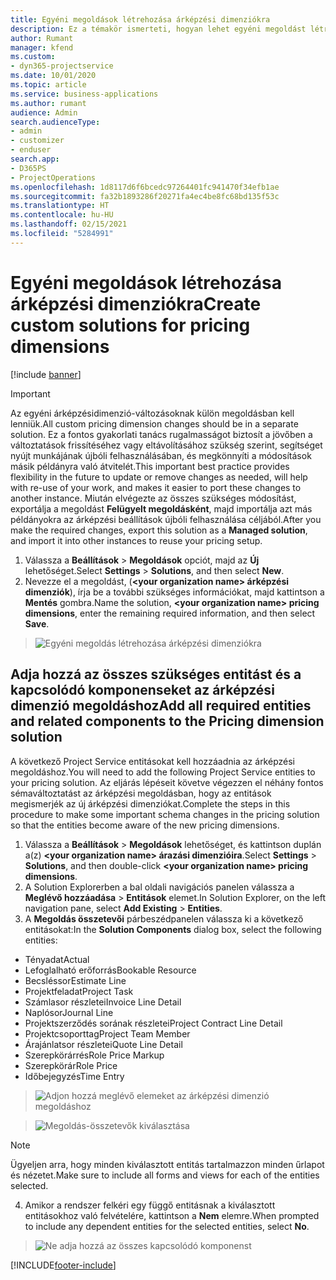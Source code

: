 ```yaml
---
title: Egyéni megoldások létrehozása árképzési dimenziókra
description: Ez a témakör ismerteti, hogyan lehet egyéni megoldást létrehozni egyéni árképzési dimenziók létrehozásakor.
author: Rumant
manager: kfend
ms.custom:
- dyn365-projectservice
ms.date: 10/01/2020
ms.topic: article
ms.service: business-applications
ms.author: rumant
audience: Admin
search.audienceType:
- admin
- customizer
- enduser
search.app:
- D365PS
- ProjectOperations
ms.openlocfilehash: 1d8117d6f6bcedc97264401fc941470f34efb1ae
ms.sourcegitcommit: fa32b1893286f20271fa4ec4be8fc68bd135f53c
ms.translationtype: HT
ms.contentlocale: hu-HU
ms.lasthandoff: 02/15/2021
ms.locfileid: "5284991"
---
```

# <a name="create-custom-solutions-for-pricing-dimensions"></a><span data-ttu-id="2420d-103">Egyéni megoldások létrehozása árképzési dimenziókra</span><span class="sxs-lookup"><span data-stu-id="2420d-103">Create custom solutions for pricing dimensions</span></span>

[!include [banner](../includes/psa-now-project-operations.md)]

> [!IMPORTANT]
> <span data-ttu-id="2420d-104">Az egyéni árképzésidimenzió-változásoknak külön megoldásban kell lenniük.</span><span class="sxs-lookup"><span data-stu-id="2420d-104">All custom pricing dimension changes should be in a separate solution.</span></span> <span data-ttu-id="2420d-105">Ez a fontos gyakorlati tanács rugalmasságot biztosít a jövőben a változtatások frissítéséhez vagy eltávolításához szükség szerint, segítséget nyújt munkájának újbóli felhasználásában, és megkönnyíti a módosítások másik példányra való átvitelét.</span><span class="sxs-lookup"><span data-stu-id="2420d-105">This important best practice provides flexibility in the future to update or remove changes as needed, will help with re-use of your work, and makes it easier to port these changes to another instance.</span></span> <span data-ttu-id="2420d-106">Miután elvégezte az összes szükséges módosítást, exportálja a megoldást **Felügyelt megoldásként**, majd importálja azt más példányokra az árképzési beállítások újbóli felhasználása céljából.</span><span class="sxs-lookup"><span data-stu-id="2420d-106">After you make the required changes, export this solution as a **Managed solution**, and import it into other instances to reuse your pricing setup.</span></span>

1. <span data-ttu-id="2420d-107">Válassza a **Beállítások** > **Megoldások** opciót, majd az **Új** lehetőséget.</span><span class="sxs-lookup"><span data-stu-id="2420d-107">Select **Settings** > **Solutions**, and then select **New**.</span></span> 
2. <span data-ttu-id="2420d-108">Nevezze el a megoldást, (**\<your organization name> árképzési dimenziók**), írja be a további szükséges információkat, majd kattintson a **Mentés** gombra.</span><span class="sxs-lookup"><span data-stu-id="2420d-108">Name the solution, **\<your organization name> pricing dimensions**, enter the remaining required information, and then select **Save**.</span></span>

> ![Egyéni megoldás létrehozása árképzési dimenziókra](media/Creation-of-custom-pricing-dimension-solution.PNG)
  
## <a name="add-all-required-entities-and-related-components-to-the-pricing-dimension-solution"></a><span data-ttu-id="2420d-110">Adja hozzá az összes szükséges entitást és a kapcsolódó komponenseket az árképzési dimenzió megoldáshoz</span><span class="sxs-lookup"><span data-stu-id="2420d-110">Add all required entities and related components to the Pricing dimension solution</span></span>
<span data-ttu-id="2420d-111">A következő Project Service entitásokat kell hozzáadnia az árképzési megoldáshoz.</span><span class="sxs-lookup"><span data-stu-id="2420d-111">You will need to add the following Project Service entities to your pricing solution.</span></span> <span data-ttu-id="2420d-112">Az eljárás lépéseit követve végezzen el néhány fontos sémaváltoztatást az árképzési megoldásban, hogy az entitások megismerjék az új árképzési dimenziókat.</span><span class="sxs-lookup"><span data-stu-id="2420d-112">Complete the steps in this procedure to make some important schema changes in the pricing solution so that the entities become aware of the new pricing dimensions.</span></span>

1. <span data-ttu-id="2420d-113">Válassza a **Beállítások** > **Megoldások** lehetőséget, és kattintson duplán a(z) **\<your organization name> árazási dimenzióira**.</span><span class="sxs-lookup"><span data-stu-id="2420d-113">Select **Settings** > **Solutions**, and then double-click **\<your organization name> pricing dimensions**.</span></span> 
2. <span data-ttu-id="2420d-114">A Solution Explorerben a bal oldali navigációs panelen válassza a **Meglévő hozzáadása** > **Entitások** elemet.</span><span class="sxs-lookup"><span data-stu-id="2420d-114">In Solution Explorer, on the left navigation pane, select **Add Existing** > **Entities**.</span></span>
3. <span data-ttu-id="2420d-115">A **Megoldás összetevői** párbeszédpanelen válassza ki a következő entitásokat:</span><span class="sxs-lookup"><span data-stu-id="2420d-115">In the **Solution Components** dialog box, select the following entities:</span></span>

- <span data-ttu-id="2420d-116">Tényadat</span><span class="sxs-lookup"><span data-stu-id="2420d-116">Actual</span></span>
- <span data-ttu-id="2420d-117">Lefoglalható erőforrás</span><span class="sxs-lookup"><span data-stu-id="2420d-117">Bookable Resource</span></span>
- <span data-ttu-id="2420d-118">Becsléssor</span><span class="sxs-lookup"><span data-stu-id="2420d-118">Estimate Line</span></span>
- <span data-ttu-id="2420d-119">Projektfeladat</span><span class="sxs-lookup"><span data-stu-id="2420d-119">Project Task</span></span>
- <span data-ttu-id="2420d-120">Számlasor részletei</span><span class="sxs-lookup"><span data-stu-id="2420d-120">Invoice Line Detail</span></span>
- <span data-ttu-id="2420d-121">Naplósor</span><span class="sxs-lookup"><span data-stu-id="2420d-121">Journal Line</span></span>
- <span data-ttu-id="2420d-122">Projektszerződés sorának részletei</span><span class="sxs-lookup"><span data-stu-id="2420d-122">Project Contract Line Detail</span></span>
- <span data-ttu-id="2420d-123">Projektcsoporttag</span><span class="sxs-lookup"><span data-stu-id="2420d-123">Project Team Member</span></span>
- <span data-ttu-id="2420d-124">Árajánlatsor részletei</span><span class="sxs-lookup"><span data-stu-id="2420d-124">Quote Line Detail</span></span>
- <span data-ttu-id="2420d-125">Szerepkörárrés</span><span class="sxs-lookup"><span data-stu-id="2420d-125">Role Price Markup</span></span>
- <span data-ttu-id="2420d-126">Szerepkörár</span><span class="sxs-lookup"><span data-stu-id="2420d-126">Role Price</span></span> 
- <span data-ttu-id="2420d-127">Időbejegyzés</span><span class="sxs-lookup"><span data-stu-id="2420d-127">Time Entry</span></span> 

> ![Adjon hozzá meglévő elemeket az árképzési dimenzió megoldáshoz](media/Existing-entities-to-PD-solution.png)

> ![Megoldás-összetevők kiválasztása](media/Dimension-Components.png)

> [!NOTE]
> <span data-ttu-id="2420d-130">Ügyeljen arra, hogy minden kiválasztott entitás tartalmazzon minden űrlapot és nézetet.</span><span class="sxs-lookup"><span data-stu-id="2420d-130">Make sure to include all forms and views for each of the entities selected.</span></span>

4. <span data-ttu-id="2420d-131">Amikor a rendszer felkéri egy függő entitásnak a kiválasztott entitásokhoz való felvételére, kattintson a **Nem** elemre.</span><span class="sxs-lookup"><span data-stu-id="2420d-131">When prompted to include any dependent entities for the selected entities, select **No**.</span></span>

> ![Ne adja hozzá az összes kapcsolódó komponenst](media/Do-not-include-required.png)




[!INCLUDE[footer-include](../includes/footer-banner.md)]